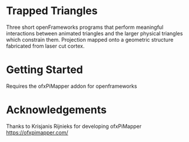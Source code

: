 # Trapped Triangles

Three short openFrameworks programs that perform meaningful interactions between animated triangles and the larger physical triangles which constrain them. Projection mapped onto a geometric structure fabricated from laser cut cortex.


# Getting Started

Requires the ofxPiMapper addon for openframeworks


# Acknowledgements

Thanks to Krisjanis Rijnieks for developing ofxPiMapper
https://ofxpimapper.com/



